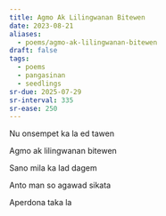```yaml
---
title: Agmo Ak Lilingwanan Bitewen
date: 2023-08-21
aliases:
  - poems/agmo-ak-lilingwanan-bitewen
draft: false
tags:
  - poems
  - pangasinan
  - seedlings
sr-due: 2025-07-29
sr-interval: 335
sr-ease: 250
---
```

Nu onsempet ka la ed tawen  

Agmo ak lilingwanan bitewen  

Sano mila ka lad dagem  

Anto man so agawad sikata  

Aperdona taka la  